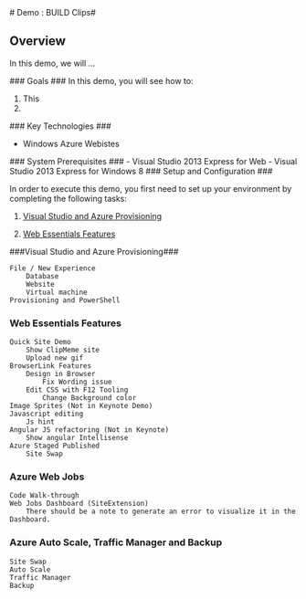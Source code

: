 ﻿<a name="demo2" />
# Demo : BUILD Clips#

## Overview ##

In this demo, we will ...

<a name="Goals" />
### Goals ###
In this demo, you will see how to:

1. This
1. 

<a name="Technologies" />
### Key Technologies ###

- Windows Azure Webistes

<a name="Prerequisites" />
### System Prerequisites ###
- Visual Studio 2013 Express for Web
- Visual Studio 2013 Express for Windows 8

<a name="Setup" />
### Setup and Configuration ###

In order to execute this demo, you first need to set up your environment by completing the following tasks: 

1. [Visual Studio and Azure Provisioning](#segment1)

1. [Web Essentials Features](#segment2)

<a name="segment1" />
###Visual Studio and Azure Provisioning###

	File / New Experience
		Database
		Website
		Virtual machine
	Provisioning and PowerShell
	
### Web Essentials Features ###
	Quick Site Demo
		Show ClipMeme site
		Upload new gif
	BrowserLink Features
		Design in Browser 
			Fix Wording issue 
		Edit CSS with F12 Tooling
			Change Background color 
	Image Sprites (Not in Keynote Demo)
	Javascript editing
		Js hint
	Angular JS refactoring (Not in Keynote)
		Show angular Intellisense 
	Azure Staged Published
		Site Swap
		
### Azure Web Jobs ###
	Code Walk-through
	Web Jobs Dashboard (SiteExtension)
		There should be a note to generate an error to visualize it in the Dashboard.

### Azure Auto Scale, Traffic Manager and Backup ###
	Site Swap
	Auto Scale
	Traffic Manager
	Backup